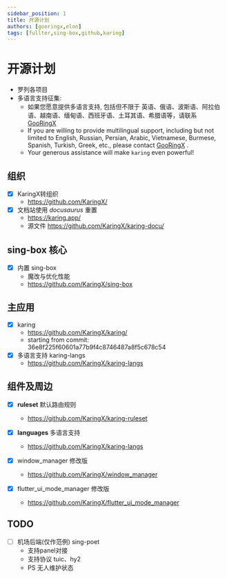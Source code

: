 ```yaml
---
sidebar_position: 1
title: 开源计划
authors: [gooringx,elon]
tags: [fullter,sing-box,github,karing]
---
```


# 开源计划
- 罗列各项目
- 多语言支持征集:
  - 如果您愿意提供多语言支持, 包括但不限于 英语、俄语、波斯语、阿拉伯语、越南语、缅甸语、西班牙语、土耳其语、希腊语等，请联系 [GooRingX](https://t.me/ovowe)
  - If you are willing to provide multilingual support, including but not limited to English, Russian, Persian, Arabic, Vietnamese, Burmese, Spanish, Turkish, Greek, etc., please contact [GooRingX](https://t.me/ovowe) .
  - Your generous assistance will make `karing` even powerful!


## 组织
- [x] KaringX转组织
  - https://github.com/KaringX/
- [x] 文档站使用 *docusaurus* 重置
  - https://karing.app/
  - 源文件 https://github.com/KaringX/karing-docu/


## sing-box 核心
- [x] 内置 sing-box
  - 魔改与优化性能
  - https://github.com/KaringX/sing-box


## 主应用
- [x] karing
  - https://github.com/KaringX/karing/
  - starting from commit: 36e8f225f60601a77b9f4c8746487a8f5c678c54
- [x] 多语言支持 karing-langs
  - https://github.com/KaringX/karing-langs


## 组件及周边

- [x] **ruleset** 默认路由规则
  - https://github.com/KaringX/karing-ruleset

- [x] **languages** 多语言支持
  - https://github.com/KaringX/karing-langs

- [x] window_manager 修改版
  - https://github.com/KaringX/window_manager

- [x] flutter_ui_mode_manager 修改版
  - https://github.com/KaringX/flutter_ui_mode_manager

## TODO
- [ ] 机场后端(仅作范例) sing-poet
  - 支持panel对接
  - 支持协议 tuic、hy2
  - PS 无人维护状态


